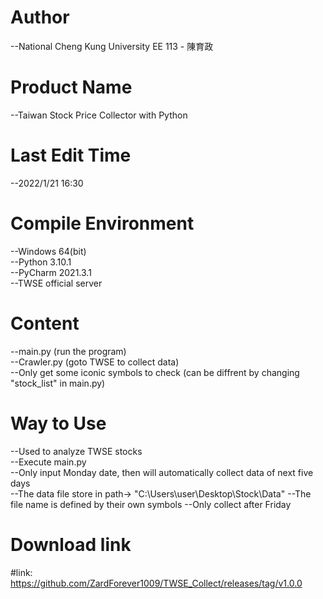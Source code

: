# Author
--National Cheng Kung University EE 113 - 陳育政<br />

# Product Name
--Taiwan Stock Price Collector with Python<br />

# Last Edit Time
--2022/1/21 16:30<br />

# Compile Environment
--Windows 64(bit)<br />
--Python 3.10.1<br />
--PyCharm 2021.3.1<br />
--TWSE official server<br />

# Content
--main.py (run the program)<br />
--Crawler.py (goto TWSE to collect data)<br />
--Only get some iconic symbols to check (can be diffrent by changing "stock_list" in main.py)<br />

# Way to Use
--Used to analyze TWSE stocks<br />
--Execute main.py<br /> 
--Only input Monday date, then will automatically collect data of next five days<br />
--The data file store in path-> "C:\Users\user\Desktop\Stock\Data"
--The file name is defined by their own symbols
--Only collect after Friday<br />

# Download link
#link: https://github.com/ZardForever1009/TWSE_Collect/releases/tag/v1.0.0
